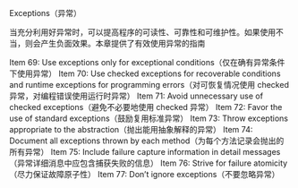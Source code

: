 Exceptions（异常）

当充分利用好异常时，可以提高程序的可读性、可靠性和可维护性。如果使用不当，则会产生负面效果。本章提供了有效使用异常的指南

Item 69: Use exceptions only for exceptional conditions（仅在确有异常条件下使用异常）
Item 70: Use checked exceptions for recoverable conditions and runtime exceptions for programming errors（对可恢复情况使用 checked 异常，对编程错误使用运行时异常）
Item 71: Avoid unnecessary use of checked exceptions（避免不必要地使用 checked 异常）
Item 72: Favor the use of standard exceptions（鼓励复用标准异常）
Item 73: Throw exceptions appropriate to the abstraction（抛出能用抽象解释的异常）
Item 74: Document all exceptions thrown by each method（为每个方法记录会抛出的所有异常）
Item 75: Include failure capture information in detail messages（异常详细消息中应包含捕获失败的信息）
Item 76: Strive for failure atomicity（尽力保证故障原子性）
Item 77: Don’t ignore exceptions（不要忽略异常）
